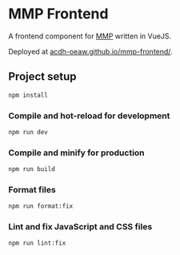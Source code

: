 # MMP Frontend

A frontend component for [MMP](https://github.com/acdh-oeaw/mmp) written in VueJS.

Deployed at [acdh-oeaw.github.io/mmp-frontend/](https://acdh-oeaw.github.io/mmp-frontend/).

## Project setup

```bash
npm install
```

### Compile and hot-reload for development

```bash
npm run dev
```

### Compile and minify for production

```bash
npm run build
```

### Format files

```bash
npm run format:fix
```

### Lint and fix JavaScript and CSS files

```bash
npm run lint:fix
```
